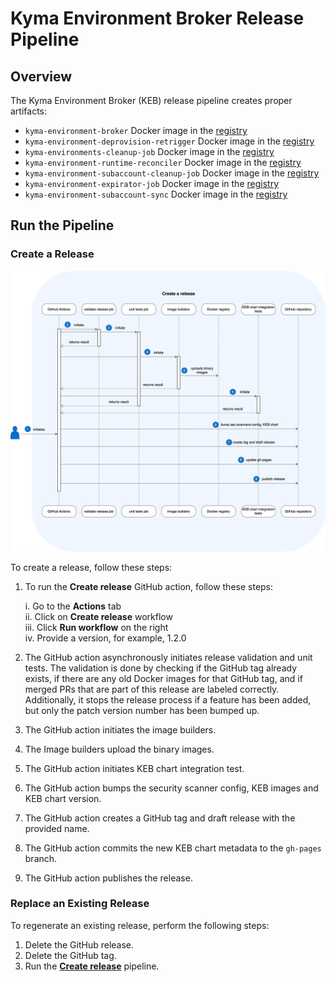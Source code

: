 # Kyma Environment Broker Release Pipeline

## Overview

The Kyma Environment Broker (KEB) release pipeline creates proper artifacts:

* `kyma-environment-broker` Docker image in the [registry](https://console.cloud.google.com/artifacts/docker/kyma-project/europe/prod/kyma-environment-broker)
* `kyma-environment-deprovision-retrigger` Docker image in the [registry](https://console.cloud.google.com/artifacts/docker/kyma-project/europe/prod/kyma-environment-deprovision-retrigger)
* `kyma-environments-cleanup-job` Docker image in the [registry](https://console.cloud.google.com/artifacts/docker/kyma-project/europe/prod/kyma-environments-cleanup-job)
* `kyma-environment-runtime-reconciler` Docker image in the [registry](https://console.cloud.google.com/artifacts/docker/kyma-project/europe/prod/kyma-environment-runtime-reconciler)
* `kyma-environment-subaccount-cleanup-job` Docker image in the [registry](https://console.cloud.google.com/artifacts/docker/kyma-project/europe/prod/kyma-environment-subaccount-cleanup-job)
* `kyma-environment-expirator-job` Docker image in the [registry](https://console.cloud.google.com/artifacts/docker/kyma-project/europe/prod/kyma-environment-expirator-job)
* `kyma-environment-subaccount-sync` Docker image in the [registry](https://console.cloud.google.com/artifacts/docker/kyma-project/europe/prod/kyma-environment-subaccount-sync)

## Run the Pipeline

### Create a Release

![Release diagram](../assets/release.drawio.svg)

To create a release, follow these steps:

1. To run the **Create release** GitHub action, follow these steps:
   
   i.  Go to the **Actions** tab  
   ii. Click on **Create release** workflow  
   iii. Click  **Run workflow** on the right  
   iv. Provide a version, for example, 1.2.0  
   
2. The GitHub action asynchronously initiates release validation and unit tests. The validation is done by checking if the GitHub tag already exists, if there are any old Docker images for that GitHub tag, and if merged PRs that are part of this release are labeled correctly. Additionally, it stops the release process if a feature has been added, but only the patch version number has been bumped up.
3. The GitHub action initiates the image builders.
4. The Image builders upload the binary images.
5. The GitHub action initiates KEB chart integration test.
6. The GitHub action bumps the security scanner config, KEB images and KEB chart version.
7. The GitHub action creates a GitHub tag and draft release with the provided name.
8. The GitHub action commits the new KEB chart metadata to the `gh-pages` branch.
9. The GitHub action publishes the release.

### Replace an Existing Release

To regenerate an existing release, perform the following steps:

1. Delete the GitHub release.
2. Delete the GitHub tag.
3. Run the [**Create release**](#create-a-release) pipeline.
